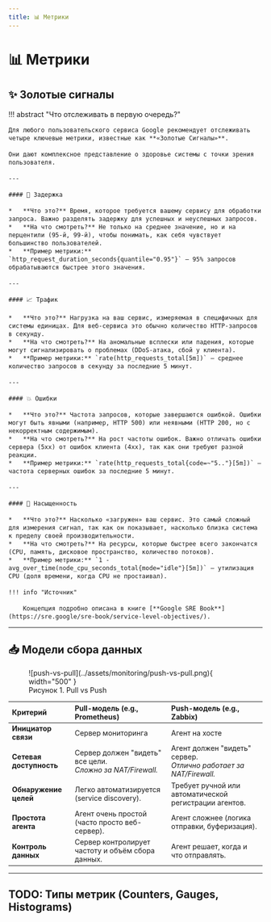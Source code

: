 ```yaml
---
title: 📊 Метрики
---
```


# 📊 Метрики

## ✨ Золотые сигналы

!!! abstract "Что отслеживать в первую очередь?"

    Для любого пользовательского сервиса Google рекомендует отслеживать четыре ключевые метрики, известные как **«Золотые Сигналы»**.

    Они дают комплексное представление о здоровье системы с точки зрения пользователя.

    ---

    #### 🐌 Задержка

    *   **Что это?** Время, которое требуется вашему сервису для обработки запроса. Важно разделять задержку для успешных и неуспешных запросов.
    *   **На что смотреть?** Не только на среднее значение, но и на перцентили (95-й, 99-й), чтобы понимать, как себя чувствует большинство пользователей.
    *   **Пример метрики:** `http_request_duration_seconds{quantile="0.95"}` — 95% запросов обрабатываются быстрее этого значения.

    ---

    #### 📈 Трафик

    *   **Что это?** Нагрузка на ваш сервис, измеряемая в специфичных для системы единицах. Для веб-сервиса это обычно количество HTTP-запросов в секунду.
    *   **На что смотреть?** На аномальные всплески или падения, которые могут сигнализировать о проблемах (DDoS-атака, сбой у клиента).
    *   **Пример метрики:** `rate(http_requests_total[5m])` — среднее количество запросов в секунду за последние 5 минут.

    ---

    #### 💥 Ошибки

    *   **Что это?** Частота запросов, которые завершаются ошибкой. Ошибки могут быть явными (например, HTTP 500) или неявными (HTTP 200, но с некорректным содержимым).
    *   **На что смотреть?** На рост частоты ошибок. Важно отличать ошибки сервера (5xx) от ошибок клиента (4xx), так как они требуют разной реакции.
    *   **Пример метрики:** `rate(http_requests_total{code=~"5.."}[5m])` — частота серверных ошибок за последние 5 минут.

    ---

    #### 🔋 Насыщенность

    *   **Что это?** Насколько «загружен» ваш сервис. Это самый сложный для измерения сигнал, так как он показывает, насколько близка система к пределу своей производительности.
    *   **На что смотреть?** На ресурсы, которые быстрее всего закончатся (CPU, память, дисковое пространство, количество потоков).
    *   **Пример метрики:** `1 - avg_over_time(node_cpu_seconds_total{mode="idle"}[5m])` — утилизация CPU (доля времени, когда CPU не простаивал).

    !!! info "Источник"

        Концепция подробно описана в книге [**Google SRE Book**](https://sre.google/sre-book/service-level-objectives/).

---

## 📥 Модели сбора данных

<figure markdown="span">
  ![push-vs-pull](../assets/monitoring/push-vs-pull.png){ width="500" }
  <figcaption>Рисунок 1. Pull vs Push</figcaption>
</figure>

| Критерий | Pull-модель (e.g., Prometheus) | Push-модель (e.g., Zabbix) |
| :--- | :--- | :--- |
| **Инициатор связи** | Сервер мониторинга | Агент на хосте |
| **Сетевая доступность** | Сервер должен "видеть" все цели. <br> *Сложно за NAT/Firewall.* | Агент должен "видеть" сервер. <br> *Отлично работает за NAT/Firewall.* |
| **Обнаружение целей** | Легко автоматизируется (service discovery). | Требует ручной или автоматической регистрации агентов. |
| **Простота агента** | Агент очень простой (часто просто веб-сервер). | Агент сложнее (логика отправки, буферизация). |
| **Контроль данных** | Сервер контролирует частоту и объём сбора данных. | Агент решает, когда и что отправлять. |

---

## TODO: Типы метрик (Counters, Gauges, Histograms)
